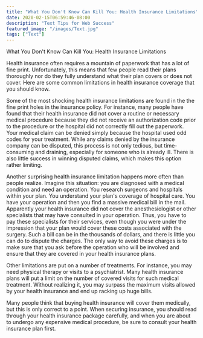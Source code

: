 ```yaml
---
title: "What You Don't Know Can Kill You: Health Insurance Limitations"
date: 2020-02-15T06:59:46-08:00
description: "Text Tips for Web Success"
featured_image: "/images/Text.jpg"
tags: ["Text"]
---
```


What You Don't Know Can Kill You: Health Insurance Limitations

Health insurance often requires a mountain of paperwork that has a lot of fine print. Unfortunately, this means that few people read their plans thoroughly nor do they fully understand what their plan covers or does not cover. Here are some common limitations in health insurance coverage that you should know.

Some of the most shocking health insurance limitations are found in the the fine print holes in the insurance policy. For instance, many people have found that their health insurance did not cover a routine or necessary medical procedure because they did not receive an authorization code prior to the procedure or the hospital did not correctly fill out the paperwork. Your medical claim can be denied simply because the hospital used odd codes for your treatment. While any claims denied by the insurance company can be disputed, this process is not only tedious, but time-consuming and draining, especially for someone who is already ill. There is also little success in winning disputed claims, which makes this option rather limiting.

Another surprising health insurance limitation happens more often than people realize. Imagine this situation: you are diagnosed with a medical condition and need an operation. You research surgeons and hospitals within your plan. You understand your plan's coverage of hospital care. You have your operation and then you find a massive medical bill in the mail. Apparently your health insurance did not cover the anesthesiologist or other specialists that may have consulted in your operation. Thus, you have to pay these specialists for their services, even though you were under the impression that your plan would cover these costs associated with the surgery. Such a bill can be in the thousands of dollars, and there is little you can do to dispute the charges. The only way to avoid these charges is to make sure that you ask before the operation who will be involved and ensure that they are covered in your health insurance plans.

Other limitations are put on a number of treatments. For instance, you may need physical therapy or visits to a psychiatrist. Many health insurance plans will put a limit on the number of covered visits for such medical treatment. Without realizing it, you may surpass the maximum visits allowed by your health insurance and end up racking up huge bills.

Many people think that buying health insurance will cover them medically, but this is only correct to a point. When securing insurance, you should read through your health insurance package carefully, and when you are about to undergo any expensive medical procedure, be sure to consult your health insurance plan first.

